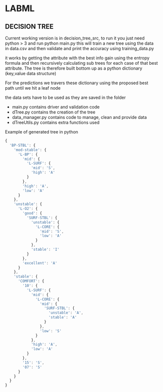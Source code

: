 # LABML

## DECISION TREE

Current working version is in decision_tree_src, to run it you just need python > 3 and run python main.py this will train a new tree using the data in data.csv and then validate and print the accuracy using training_data.py

it works by getting the attribute with the best info gain using the entropy formula and then recursively calculating sub trees for each case of that best attribute. The tree is therefore built bottom up as a python dictionary (key,value data structure)

For the predictions we travers these dictionary using the proposed best path until we hit a leaf node

the data sets have to be used as they are saved in the folder

* main.py contains driver and validation code 
* dTree.py contains the creation of the tree
* data_manager.py contains code to manage, clean and provide data
* dTreeUtils.py contains extra functions used

Example of generated tree in python
```javascript
{
  'BP-STBL': {
    'mod-stable': {
      'L-BP': {
        'mid': {
          'L-SURF': {
            'mid': 'S',
            'high': 'A'
          }
        },
        'high': 'A',
        'low': 'A'
      }
    },
    'unstable': {
      'L-O2': {
        'good': {
          'SURF-STBL': {
            'unstable': {
              'L-CORE': {
                'mid': 'S',
                'low': 'A'
              }
            },
            'stable': 'I'
          }
        },
        'excellent': 'A'
      }
    },
    'stable': {
      'COMFORT': {
        '10': {
          'L-SURF': {
            'mid': {
              'L-CORE': {
                'mid': {
                  'SURF-STBL': {
                    'unstable': 'A',
                    'stable': 'A'
                  }
                },
                'low': 'S'
              }
            },
            'high': 'A',
            'low': 'A'
          }
        },
        '15': 'S',
        '07': 'S'
      }
    }
  }
}
```

